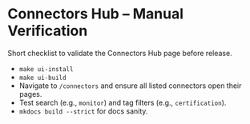 # Connectors Hub – Manual Verification

Short checklist to validate the Connectors Hub page before release.

- `make ui-install`
- `make ui-build`
- Navigate to `/connectors` and ensure all listed connectors open their pages.
- Test search (e.g., `monitor`) and tag filters (e.g., `certification`).
- `mkdocs build --strict` for docs sanity.
